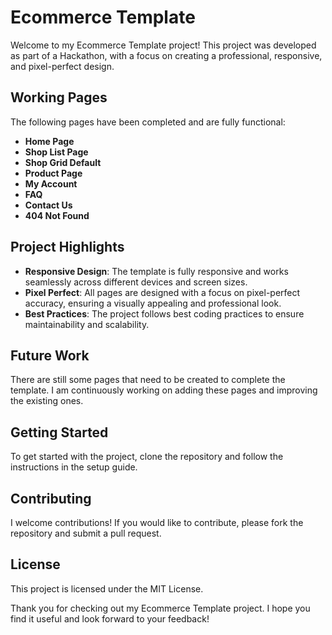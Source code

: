 # Ecommerce Template

Welcome to my Ecommerce Template project! This project was developed as part of a Hackathon, with a focus on creating a professional, responsive, and pixel-perfect design.

## Working Pages

The following pages have been completed and are fully functional:

- **Home Page**
- **Shop List Page**
- **Shop Grid Default**
- **Product Page**
- **My Account**
- **FAQ**
- **Contact Us**
- **404 Not Found**

## Project Highlights

- **Responsive Design**: The template is fully responsive and works seamlessly across different devices and screen sizes.
- **Pixel Perfect**: All pages are designed with a focus on pixel-perfect accuracy, ensuring a visually appealing and professional look.
- **Best Practices**: The project follows best coding practices to ensure maintainability and scalability.

## Future Work

There are still some pages that need to be created to complete the template. I am continuously working on adding these pages and improving the existing ones.

## Getting Started

To get started with the project, clone the repository and follow the instructions in the setup guide.

## Contributing

I welcome contributions! If you would like to contribute, please fork the repository and submit a pull request.

## License

This project is licensed under the MIT License.

Thank you for checking out my Ecommerce Template project. I hope you find it useful and look forward to your feedback!
